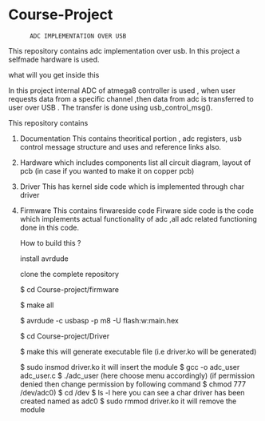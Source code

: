 # Course-Project
          ADC IMPLEMENTATION OVER USB

This repository contains adc implementation over usb.
In this project a selfmade hardware is used.

what will you get inside this

In this project internal ADC of atmega8 controller is used , when user requests data from a specific channel ,then data from adc is transferred to user over USB . The transfer is done using usb_control_msg().

This repository contains

1. Documentation
   This contains theoritical portion , adc registers, usb control message structure and uses and  reference links also.

1. Hardware
  which includes components list
  all circuit diagram, layout of pcb (in case if you wanted to make it on copper pcb)

2. Driver
   This has kernel side code which is implemented through char driver

3. Firmware
   This contains firwareside code 
   Firware side code is the code which implements actual functionality of adc ,all adc related functioning done in this code.
   
   
   
   How to build this ?
   
   install avrdude
   
    clone the complete repository
    
    $ cd Course-project/firmware
    
    $ make all
    
    $ avrdude -c usbasp -p m8 -U flash:w:main.hex
    
    $ cd Course-project/Driver
    
    $ make                      this will generate executable file (i.e driver.ko will be generated)
    
    $ sudo insmod driver.ko     it will insert the module
    $ gcc -o adc_user adc_user.c
    $ ./adc_user                (here choose menu accordingly)
                   (if permission denied then change permission by following command
                     $ chmod 777 /dev/adc0)
    $ cd /dev
    $ ls -l         here you can see a char driver has been created named as adc0
    $ sudo rmmod driver.ko      it will remove the module
    
    
    

   


